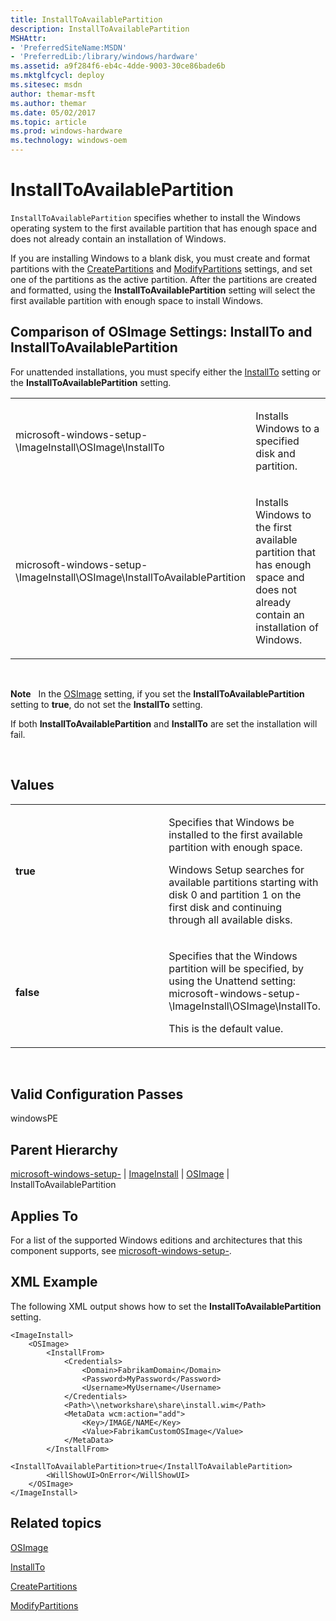 ```yaml
---
title: InstallToAvailablePartition
description: InstallToAvailablePartition
MSHAttr:
- 'PreferredSiteName:MSDN'
- 'PreferredLib:/library/windows/hardware'
ms.assetid: a9f284f6-eb4c-4dde-9003-30ce86bade6b
ms.mktglfcycl: deploy
ms.sitesec: msdn
author: themar-msft
ms.author: themar
ms.date: 05/02/2017
ms.topic: article
ms.prod: windows-hardware
ms.technology: windows-oem
---
```


# InstallToAvailablePartition


`InstallToAvailablePartition` specifies whether to install the Windows operating system to the first available partition that has enough space and does not already contain an installation of Windows.

If you are installing Windows to a blank disk, you must create and format partitions with the [CreatePartitions](microsoft-windows-setup-diskconfiguration-disk-createpartitions.md) and [ModifyPartitions](microsoft-windows-setup-diskconfiguration-disk-modifypartitions.md) settings, and set one of the partitions as the active partition. After the partitions are created and formatted, using the **InstallToAvailablePartition** setting will select the first available partition with enough space to install Windows.

## Comparison of OSImage Settings: InstallTo and InstallToAvailablePartition


For unattended installations, you must specify either the [InstallTo](microsoft-windows-setup-imageinstall-osimage-installto.md) setting or the **InstallToAvailablePartition** setting.

<table>
<colgroup>
<col width="50%" />
<col width="50%" />
</colgroup>
<tbody>
<tr class="odd">
<td><p>microsoft-windows-setup-\ImageInstall\OSImage\InstallTo</p></td>
<td><p>Installs Windows to a specified disk and partition.</p></td>
</tr>
<tr class="even">
<td><p>microsoft-windows-setup-\ImageInstall\OSImage\InstallToAvailablePartition</p></td>
<td><p>Installs Windows to the first available partition that has enough space and does not already contain an installation of Windows.</p></td>
</tr>
</tbody>
</table>

 

**Note**  
In the [OSImage](microsoft-windows-setup-imageinstall-osimage.md) setting, if you set the **InstallToAvailablePartition** setting to **true**, do not set the **InstallTo** setting.

If both **InstallToAvailablePartition** and **InstallTo** are set the installation will fail.

 

## Values


<table>
<colgroup>
<col width="50%" />
<col width="50%" />
</colgroup>
<tbody>
<tr class="odd">
<td><p><strong>true</strong></p></td>
<td><p>Specifies that Windows be installed to the first available partition with enough space.</p>
<p>Windows Setup searches for available partitions starting with disk 0 and partition 1 on the first disk and continuing through all available disks.</p></td>
</tr>
<tr class="even">
<td><p><strong>false</strong></p></td>
<td><p>Specifies that the Windows partition will be specified, by using the Unattend setting: microsoft-windows-setup-\ImageInstall\OSImage\InstallTo.</p>
<p>This is the default value.</p></td>
</tr>
</tbody>
</table>

 

## Valid Configuration Passes


windowsPE

## Parent Hierarchy


[microsoft-windows-setup-](microsoft-windows-setup.md) | [ImageInstall](microsoft-windows-setup-imageinstall.md) | [OSImage](microsoft-windows-setup-imageinstall-osimage.md) | InstallToAvailablePartition

## Applies To


For a list of the supported Windows editions and architectures that this component supports, see [microsoft-windows-setup-](microsoft-windows-setup.md).

## XML Example


The following XML output shows how to set the **InstallToAvailablePartition** setting.

```
<ImageInstall>
    <OSImage>
        <InstallFrom>
            <Credentials>
                <Domain>FabrikamDomain</Domain>
                <Password>MyPassword</Password>
                <Username>MyUsername</Username>
            </Credentials>
            <Path>\\networkshare\share\install.wim</Path>
            <MetaData wcm:action="add">
                <Key>/IMAGE/NAME</Key>
                <Value>FabrikamCustomOSImage</Value>
            </MetaData>
        </InstallFrom>
        <InstallToAvailablePartition>true</InstallToAvailablePartition>
        <WillShowUI>OnError</WillShowUI>
    </OSImage>
</ImageInstall>
```

## Related topics


[OSImage](microsoft-windows-setup-imageinstall-osimage.md)

[InstallTo](microsoft-windows-setup-imageinstall-osimage-installto.md)

[CreatePartitions](microsoft-windows-setup-diskconfiguration-disk-createpartitions.md)

[ModifyPartitions](microsoft-windows-setup-diskconfiguration-disk-modifypartitions.md)

 

 







